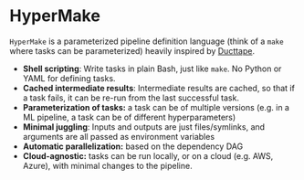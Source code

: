 # HyperMake

`HyperMake` is a parameterized pipeline definition language (think of a `make` where tasks can be parameterized) heavily inspired by [Ducttape](https://github.com/jhclark/ducttape).


 - **Shell scripting**: Write tasks in plain Bash, just like `make`. No Python or YAML for defining tasks.
 - **Cached intermediate results**: Intermediate results are cached, so that if a task fails, it can be re-run from the last successful task.
 - **Parameterization of tasks:** a task can be of multiple versions (e.g. in a ML pipeline, a task can be of different hyperparameters)
 - **Minimal juggling**: Inputs and outputs are just files/symlinks, and arguments are all passed as environment variables
 - **Automatic parallelization:** based on the dependency DAG
 - **Cloud-agnostic:** tasks can be run locally, or on a cloud (e.g. AWS, Azure), with minimal changes to the pipeline.